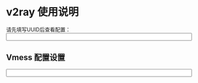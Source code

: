 # v2ray 使用说明

请先填写UUID后查看配置：
<input id="input_uuid" style="width: 100%;" onkeyup="updateConfig()" maxlength="36" />


## Vmess 配置设置

<input id="input_config" style="width: 100%;" readonly />
<div id="qrcode" ></div>



<script src="qrcode.min.js"></script>

<script>
  var url_uuid = location.search.substr(1).trim()
  if(url_uuid.match(/^\w{8}(-\w{4}){3}-\w{12}$/)){
    document.getElementById('input_uuid').value = url_uuid;
  }else if(localStorage){
    document.getElementById('input_uuid').value = localStorage.input_uuid || '';
  }
  
  updateConfig()
  
  function updateConfig() {
    var uuid = document.getElementById('input_uuid').value.trim();
    var codeEle = document.getElementsByTagName('code')[0];
    
    if(!uuid.match(/^\w{8}(-\w{4}){3}-\w{12}$/)) {
      document.getElementById('input_config').value = '请先正确填写 UUID ！！';
      document.getElementById("qrcode").innerHTML = ''
      return 0;
    }
    
    if(localStorage){
      localStorage.input_uuid = uuid;
    }
    
    var config = {
      host: location.host,
      path: document.cookie.match(/path_ray=([^;]+)/)[1],
      uuid: uuid || '请填写UUID'
    };
    
    var config_query = JSON.stringify({
        v: "2",
        ps: config.host,
        add: config.host,
        port: "443",
        id: config.uuid,
        aid: "0",
        net: "ws",
        type: "none",
        host: config.host,
        path: "/",
        tls: config.path
    });
    var config_URL = 'vmess://' + window.btoa(config_query);
    

    document.getElementById('input_config').value = config_URL;
    new QRCode(document.getElementById("qrcode"), config_URL);
  }
  
</script>




